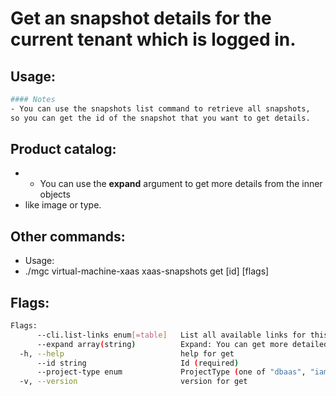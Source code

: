 # Get an snapshot details for the current tenant which is logged in.

## Usage:
```bash
#### Notes
- You can use the snapshots list command to retrieve all snapshots,
so you can get the id of the snapshot that you want to get details.
```

## Product catalog:
- - You can use the **expand** argument to get more details from the inner objects
- like image or type.

## Other commands:
- Usage:
- ./mgc virtual-machine-xaas xaas-snapshots get [id] [flags]

## Flags:
```bash
Flags:
      --cli.list-links enum[=table]   List all available links for this command (one of "json", "table" or "yaml")
      --expand array(string)          Expand: You can get more detailed info about: ['image', 'machine-type']  (default [])
  -h, --help                          help for get
      --id string                     Id (required)
      --project-type enum             ProjectType (one of "dbaas", "iamaas", "k8saas" or "mngsvc") (required)
  -v, --version                       version for get
```

